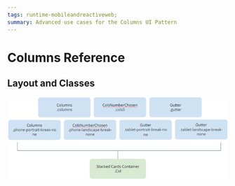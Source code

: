```yaml
---
tags: runtime-mobileandreactiveweb;  
summary: Advanced use cases for the Columns UI Pattern
---
```


# Columns Reference

## Layout and Classes

![](images/Column_layout.png)